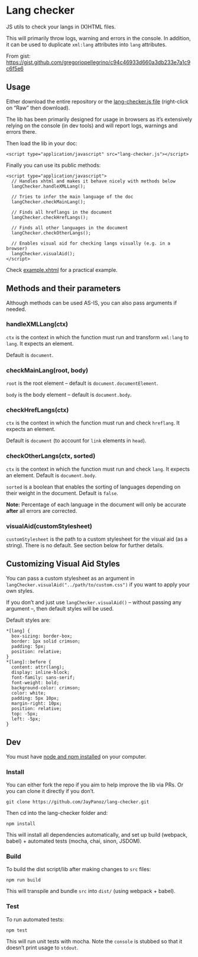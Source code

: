 # Lang checker

JS utils to check your langs in (X)HTML files.

This will primarily throw logs, warning and errors in the console. In addition, it can be used to duplicate `xml:lang` attributes into `lang` attributes.

From gist: https://gist.github.com/gregoriopellegrino/c94c46933d660a3db233e7a1c9c6f5e6

## Usage

Either download the entire repository or the [lang-checker.js file](dist/lang-checker.js) (right-click on “Raw” then download).

The lib has been primarily designed for usage in browsers as it’s extensively relying on the console (in dev tools) and will report logs, warnings and errors there.

Then load the lib in your doc:

```
<script type="application/javascript" src="lang-checker.js"></script>
```

Finally you can use its public methods:

```
<script type="application/javascript">
  // Handles xhtml and makes it behave nicely with methods below
  langChecker.handleXMLLang();

  // Tries to infer the main language of the doc
  langChecker.checkMainLang();

  // Finds all hreflangs in the document
  langChecker.checkHrefLangs();

  // Finds all other languages in the document
  langChecker.checkOtherLangs();

  // Enables visual aid for checking langs visually (e.g. in a browser)
  langChecker.visualAid();
</script>
```

Check [example.xhtml](example.xhtml) for a practical example.

## Methods and their parameters

Although methods can be used AS-IS, you can also pass arguments if needed.

### handleXMLLang(ctx)

`ctx` is the context in which the function must run and transform `xml:lang` to `lang`. It expects an element.

Default is `document`.

### checkMainLang(root, body)

`root` is the root element – default is `document.documentElement`.

`body` is the body element – default is `document.body`.

### checkHrefLangs(ctx)

`ctx` is the context in which the function must run and check `hreflang`. It expects an element.

Default is `document` (to account for `link` elements in `head`).

### checkOtherLangs(ctx, sorted)

`ctx` is the context in which the function must run and check `lang`. It expects an element. Default is `document.body`.

`sorted` is a boolean that enables the sorting of languages depending on their weight in the document. Default is `false`.

**Note:** Percentage of each language in the document will only be accurate **after** all errors are corrected.

### visualAid(customStylesheet)

`customStylesheet` is the path to a custom stylesheet for the visual aid (as a string). There is no default. See section below for further details.

## Customizing Visual Aid Styles

You can pass a custom stylesheet as an argument in `langChecker.visualAid("../path/to/custom.css")` if you want to apply your own styles. 

If you don’t and just use `langChecker.visualAid()` – without passing any argument –, then default styles will be used.

Default styles are: 

```
*[lang] {
  box-sizing: border-box;
  border: 1px solid crimson;
  padding: 5px;
  position: relative;
}
*[lang]::before {
  content: attr(lang);
  display: inline-block;
  font-family: sans-serif;
  font-weight: bold;
  background-color: crimson;
  color: white;
  padding: 5px 10px;
  margin-right: 10px;
  position: relative;
  top: -5px;
  left: -5px;
}
```

## Dev

You must have [node and npm installed](https://nodejs.org/en/) on your computer.

### Install

You can either fork the repo if you aim to help improve the lib via PRs. Or you can clone it directly if you don’t.

```
git clone https://github.com/JayPanoz/lang-checker.git
```

Then cd into the lang-checker folder and: 

```
npm install
```

This will install all dependencies automatically, and set up build (webpack, babel) + automated tests (mocha, chai, sinon, JSDOM).

### Build

To build the dist script/lib after making changes to `src` files:

```
npm run build
```

This will transpile and bundle `src` into `dist/` (using webpack + babel).

### Test

To run automated tests: 

```
npm test
```

This will run unit tests with mocha. Note the `console` is stubbed so that it doesn’t print usage to `stdout`.